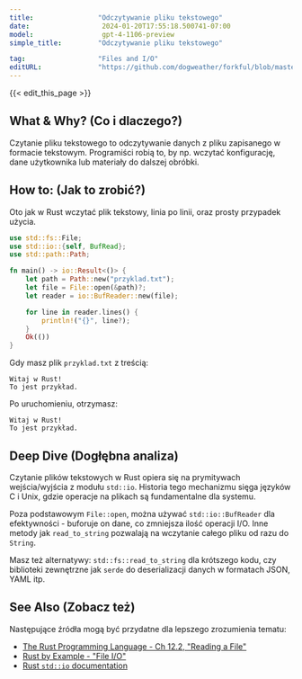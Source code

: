 ```yaml
---
title:                "Odczytywanie pliku tekstowego"
date:                  2024-01-20T17:55:18.500741-07:00
model:                 gpt-4-1106-preview
simple_title:         "Odczytywanie pliku tekstowego"

tag:                  "Files and I/O"
editURL:              "https://github.com/dogweather/forkful/blob/master/content/pl/rust/reading-a-text-file.md"
---
```


{{< edit_this_page >}}

## What & Why? (Co i dlaczego?)
Czytanie pliku tekstowego to odczytywanie danych z pliku zapisanego w formacie tekstowym. Programiści robią to, by np. wczytać konfigurację, dane użytkownika lub materiały do dalszej obróbki.

## How to: (Jak to zrobić?)
Oto jak w Rust wczytać plik tekstowy, linia po linii, oraz prosty przypadek użycia.

```rust
use std::fs::File;
use std::io::{self, BufRead};
use std::path::Path;

fn main() -> io::Result<()> {
    let path = Path::new("przyklad.txt");
    let file = File::open(&path)?;
    let reader = io::BufReader::new(file);

    for line in reader.lines() {
        println!("{}", line?);
    }
    Ok(())
}
```

Gdy masz plik `przyklad.txt` z treścią:
```
Witaj w Rust!
To jest przykład.
```

Po uruchomieniu, otrzymasz:
```
Witaj w Rust!
To jest przykład.
```

## Deep Dive (Dogłębna analiza)
Czytanie plików tekstowych w Rust opiera się na prymitywach wejścia/wyjścia z modułu `std::io`. Historia tego mechanizmu sięga języków C i Unix, gdzie operacje na plikach są fundamentalne dla systemu.

Poza podstawowym `File::open`, można używać `std::io::BufReader` dla efektywności - buforuje on dane, co zmniejsza ilość operacji I/O. Inne metody jak `read_to_string` pozwalają na wczytanie całego pliku od razu do `String`.

Masz też alternatywy: `std::fs::read_to_string` dla krótszego kodu, czy biblioteki zewnętrzne jak `serde` do deserializacji danych w formatach JSON, YAML itp.

## See Also (Zobacz też)
Następujące źródła mogą być przydatne dla lepszego zrozumienia tematu:

- [The Rust Programming Language - Ch 12.2, "Reading a File"](https://doc.rust-lang.org/book/ch12-02-reading-a-file.html)
- [Rust by Example - "File I/O"](https://doc.rust-lang.org/rust-by-example/std_misc/file.html)
- [Rust `std::io` documentation](https://doc.rust-lang.org/std/io/)
